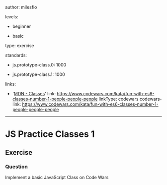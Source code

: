 author: milesflo

levels:

  - beginner

  - basic

type: exercise

standards:

  - js.prototype-class.0: 1000

  - js.prototype-class.1: 1000

links:

  - '[MDN - Classes](https://developer.mozilla.org/en-US/docs/Web/JavaScript/Reference/Classes)'
link: https://www.codewars.com/kata/fun-with-es6-classes-number-1-people-people-people
linkType: codewars
codewars-link: https://www.codewars.com/kata/fun-with-es6-classes-number-1-people-people-people

---
# JS Practice Classes 1
## Exercise
### Question

Implement a basic JavaScript Class on Code Wars
